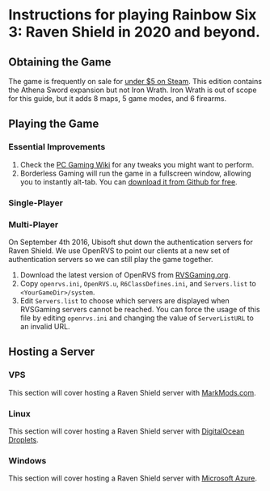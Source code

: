 # Instructions for playing Rainbow Six 3: Raven Shield in 2020 and beyond.

## Obtaining the Game

The game is frequently on sale for [under $5 on Steam](https://isthereanydeal.com/game/tomclancysrainbowsixiiigoldedition/history/). This edition contains the Athena Sword expansion but not Iron Wrath. Iron Wrath is out of scope for this guide, but it adds 8 maps, 5 game modes, and 6 firearms.

## Playing the Game

### Essential Improvements

1. Check the [PC Gaming Wiki](https://www.pcgamingwiki.com/wiki/Tom_Clancy%27s_Rainbow_Six_3:_Raven_Shield) for any tweaks you might want to perform.
2. Borderless Gaming will run the game in a fullscreen window, allowing you to instantly alt-tab. You can [download it from Github for free](https://github.com/Codeusa/Borderless-Gaming/releases/).

### Single-Player

### Multi-Player

On September 4th 2016, Ubisoft shut down the authentication servers for Raven Shield. We use OpenRVS to point our clients at a new set of authentication servers so we can still play the game together.

1. Download the latest version of OpenRVS from [RVSGaming.org](http://rvsgaming.org/Downloads/).
2. Copy `openrvs.ini`, `OpenRVS.u`, `R6ClassDefines.ini`, and `Servers.list` to `<YourGameDir>/system`.
3. Edit `Servers.list` to choose which servers are displayed when RVSGaming servers cannot be reached. You can force the usage of this file by editing `openrvs.ini` and changing the value of `ServerListURL` to an invalid URL.

## Hosting a Server

### VPS

This section will cover hosting a Raven Shield server with [MarkMods.com](https://www.markmods.com).

### Linux

This section will cover hosting a Raven Shield server with [DigitalOcean Droplets](https://www.digitalocean.com/products/droplets/).

### Windows

This section will cover hosting a Raven Shield server with [Microsoft Azure](https://azure.microsoft.com/en-us/services/virtual-machines/).
